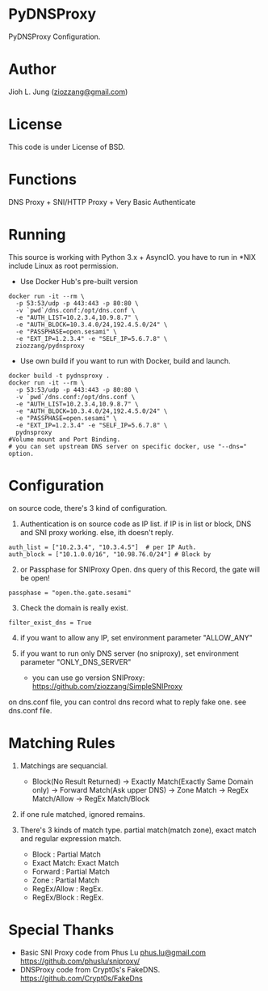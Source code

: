 PyDNSProxy
==========

PyDNSProxy Configuration.

Author
======

Jioh L. Jung (ziozzang@gmail.com)

License
=======

This code is under License of BSD.

Functions
=========

DNS Proxy + SNI/HTTP Proxy + Very Basic Authenticate

Running
===========

This source is working with Python 3.x + AsyncIO. you have to run in \*NIX include Linux as root permission.

* Use Docker Hub's pre-built version

```
docker run -it --rm \
  -p 53:53/udp -p 443:443 -p 80:80 \
  -v `pwd`/dns.conf:/opt/dns.conf \
  -e "AUTH_LIST=10.2.3.4,10.9.8.7" \
  -e "AUTH_BLOCK=10.3.4.0/24,192.4.5.0/24" \
  -e "PASSPHASE=open.sesami" \
  -e "EXT_IP=1.2.3.4" -e "SELF_IP=5.6.7.8" \
  ziozzang/pydnsproxy
```

* Use own build
if you want to run with Docker, build and launch.

```
docker build -t pydnsproxy .
docker run -it --rm \
  -p 53:53/udp -p 443:443 -p 80:80 \
  -v `pwd`/dns.conf:/opt/dns.conf \
  -e "AUTH_LIST=10.2.3.4,10.9.8.7" \
  -e "AUTH_BLOCK=10.3.4.0/24,192.4.5.0/24" \
  -e "PASSPHASE=open.sesami" \
  -e "EXT_IP=1.2.3.4" -e "SELF_IP=5.6.7.8" \
  pydnsproxy
#Volume mount and Port Binding.
# you can set upstream DNS server on specific docker, use "--dns=" option.
```

Configuration
=============

on source code, there's 3 kind of configuration.

1. Authentication is on source code as IP list. if IP is in list or block, DNS and SNI proxy working. else, ith doesn't reply.
```
auth_list = ["10.2.3.4", "10.3.4.5"]  # per IP Auth.
auth_block = ["10.1.0.0/16", "10.98.76.0/24"] # Block by
```

2. or Passphase for SNIProxy Open. dns query of this Record, the gate will be open!
```
passphase = "open.the.gate.sesami"
```

3. Check the domain is really exist.
```
filter_exist_dns = True
```

4. if you want to allow any IP, set environment parameter "ALLOW_ANY" 

5. if you want to run only DNS server (no sniproxy), set environment parameter "ONLY_DNS_SERVER"
    * you can use go version SNIProxy: https://github.com/ziozzang/SimpleSNIProxy

on dns.conf file, you can control dns record what to reply fake one. see dns.conf file.

Matching Rules
==============

1. Matchings are sequancial.
    * Block(No Result Returned) -> Exactly Match(Exactly Same Domain only) -> Forward Match(Ask upper DNS) -> Zone Match -> RegEx Match/Allow -> RegEx Match/Block

2. if one rule matched, ignored remains.

3. There's 3 kinds of match type. partial match(match zone), exact match and regular expression match.
    * Block : Partial Match
    * Exact Match: Exact Match
    * Forward : Partial Match
    * Zone : Partial Match
    * RegEx/Allow : RegEx.
    * RegEx/Block : RegEx.

Special Thanks
==============

* Basic SNI Proxy code from Phus Lu <phus.lu@gmail.com> https://github.com/phuslu/sniproxy/
* DNSProxy code from Crypt0s's FakeDNS. https://github.com/Crypt0s/FakeDns

